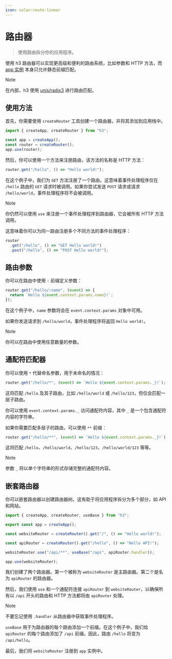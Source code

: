 ```yaml
---
icon: solar:route-linear
---
```


# 路由器

> 使用路由拆分你的应用程序。

使用 h3 路由器可以实现更高级和便利的路由系统，比如参数和 HTTP 方法，而 [app 实例](/guide/app) 本身只允许静态前缀匹配。

> [!NOTE]
> 在内部，h3 使用 [unjs/radix3](https://radix3.unjs.io) 进行路由匹配。

## 使用方法

首先，你需要使用 `createRouter` 工具创建一个路由器，并将其添加到应用栈中。

```js
import { createApp, createRouter } from "h3";

const app = createApp();
const router = createRouter();
app.use(router);
```

然后，你可以使用一个方法来注册路由，该方法的名称是 HTTP 方法：

```js
router.get("/hello", () => "Hello world!");
```

在这个例子中，我们为 `GET` 方法注册了一个路由。这意味着事件处理程序仅在 `/hello` 路由的 `GET` 请求时被调用。如果你尝试发送 `POST` 请求或请求 `/hello/world`，事件处理程序将不会被调用。

> [!NOTE]
> 你仍然可以使用 `use` 来注册一个事件处理程序到路由器，它会被所有 HTTP 方法调用。

这意味着你可以为同一路由注册多个不同方法的事件处理程序：

```js
router
  .get("/hello", () => "GET Hello world!")
  .post("/hello", () => "POST Hello world!");
```

## 路由参数

你可以在路由中使用 `:` 前缀定义参数：

```js
router.get("/hello/:name", (event) => {
  return `Hello ${event.context.params.name}!`;
});
```

在这个例子中，`name` 参数将会在 `event.context.params` 对象中可用。

如果你发送请求到 `/hello/world`，事件处理程序将返回 `Hello world!`。

> [!NOTE]
> 你可以在路由中使用任意数量的参数。

## 通配符匹配器

你可以使用 `*` 代替命名参数，用于未命名的情况：

```js
router.get("/hello/*", (event) => `Hello ${event.context.params._}!`);
```

这将匹配 `/hello` 及其子路由，比如 `/hello/world` 或 `/hello/123`，但仅会匹配一层子路由。

你可以使用 `event.context.params._` 访问通配符内容，其中 `_` 是一个包含通配符内容的字符串。

如果你需要匹配多层子的路由，可以使用 `**` 前缀：

```js
router.get("/hello/**", (event) => `Hello ${event.context.params._}!`);
```

这将匹配 `/hello`、`/hello/world`、`/hello/123`、`/hello/world/123` 等等。

> [!NOTE]
> 参数 `_` 将以单个字符串的形式存储完整的通配符内容。

## 嵌套路由器

你可以嵌套路由器以创建路由器树。这有助于将应用程序拆分为多个部分，如 API 和网站。

```js
import { createApp, createRouter, useBase } from "h3";

export const app = createApp();

const websiteRouter = createRouter().get("/", () => "Hello world!");

const apiRouter = createRouter().get("/hello", () => "Hello API!");

websiteRouter.use("/api/**", useBase("/api", apiRouter.handler));

app.use(websiteRouter);
```

我们创建了两个路由器。第一个被称为 `websiteRouter` 是主路由器。第二个是名为 `apiRouter` 的路由器。

然后，我们使用 `use` 和一个通配符连接 `apiRouter` 到 `websiteRouter`，以确保所有以 `/api` 开头的路由和 HTTP 方法都将由 `apiRouter` 处理。

> [!NOTE]
> 不要忘记使用 `.handler` 从路由器中获取事件处理程序。

`useBase` 用于为路由器的每个路由添加一个前缀。在这个例子中，我们给 `apiRouter` 的每个路由添加了 `/api` 前缀。因此，路由 `/hello` 将变为 `/api/hello`。

最后，我们将 `websiteRouter` 注册到 `app` 实例中。
